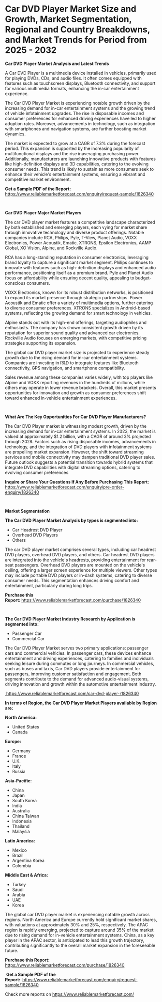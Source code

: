<p><h1>Car DVD Player Market Size and Growth, Market Segmentation, Regional and Country Breakdowns, and Market Trends for Period from 2025 -  2032</h1></p><p><strong>Car DVD Player Market Analysis and Latest Trends</strong></p>
<p><p>A Car DVD Player is a multimedia device installed in vehicles, primarily used for playing DVDs, CDs, and audio files. It often comes equipped with features such as touchscreen displays, Bluetooth connectivity, and support for various multimedia formats, enhancing the in-car entertainment experience.</p><p>The Car DVD Player Market is experiencing notable growth driven by the increasing demand for in-car entertainment systems and the growing trend of vehicle infotainment upgrades. The rise in disposable incomes and consumer preferences for enhanced driving experiences have led to higher adoption rates. Moreover, advancements in technology, such as integration with smartphones and navigation systems, are further boosting market dynamics.</p><p>The market is expected to grow at a CAGR of 7.3% during the forecast period. This expansion is supported by the increasing popularity of multifunctional displays and the rise inaveraging purchasing power. Additionally, manufacturers are launching innovative products with features like high-definition displays and 3D capabilities, catering to the evolving consumer needs. This trend is likely to sustain as more consumers seek to enhance their vehicle's entertainment systems, ensuring a vibrant and competitive market environment.</p></p>
<p><strong>Get a Sample PDF of the Report:&nbsp;</strong> <a href="https://www.reliablemarketforecast.com/enquiry/request-sample/1826340?utm_campaign=3097&utm_medium=2&utm_source=Github&utm_content=ia&utm_term=30032025&utm_id=car-dvd-player">https://www.reliablemarketforecast.com/enquiry/request-sample/1826340</a></p>
<p>&nbsp;</p>
<p><strong>Car DVD Player Major Market Players</strong></p>
<p><p>The car DVD player market features a competitive landscape characterized by both established and emerging players, each vying for market share through innovative technology and diverse product offerings. Notable companies include RCA, Philips, Pyle, T-View, Planet Audio, VOXX Electronics, Power Acoustik, Ematic, XTRONS, Epsilon Electronics, AAMP Global, XO Vision, Alpine, and Rockville Audio.</p><p>RCA has a long-standing reputation in consumer electronics, leveraging brand loyalty to capture a significant market segment. Philips continues to innovate with features such as high-definition displays and enhanced audio performance, positioning itself as a premium brand. Pyle and Planet Audio focus on affordability while ensuring decent quality, appealing to budget-conscious consumers.</p><p>VOXX Electronics, known for its robust distribution networks, is positioned to expand its market presence through strategic partnerships. Power Acoustik and Ematic offer a variety of multimedia options, further catering to diverse consumer preferences. XTRONS specializes in Android-based systems, reflecting the growing demand for smart technology in vehicles.</p><p>Alpine stands out with its high-end offerings, targeting audiophiles and enthusiasts. The company has shown consistent growth driven by its reputation for superior sound quality and advanced car electronics. Rockville Audio focuses on emerging markets, with competitive pricing strategies supporting its expansion.</p><p>The global car DVD player market size is projected to experience steady growth due to the rising demand for in-car entertainment systems. Companies are investing in R&D to integrate features like Bluetooth connectivity, GPS navigation, and smartphone compatibility.</p><p>Sales revenue among these companies varies widely, with top players like Alpine and VOXX reporting revenues in the hundreds of millions, while others may operate in lower revenue brackets. Overall, this market presents opportunities for innovation and growth as consumer preferences shift toward enhanced in-vehicle entertainment experiences.</p></p>
<p>&nbsp;</p>
<p><strong>What Are The Key Opportunities For Car DVD Player Manufacturers?</strong></p>
<p><p>The Car DVD Player market is witnessing modest growth, driven by the increasing demand for in-car entertainment systems. In 2023, the market is valued at approximately $1.2 billion, with a CAGR of around 3% projected through 2028. Factors such as rising disposable incomes, advancements in technology, and the integration of DVD players with infotainment systems are propelling market expansion. However, the shift toward streaming services and mobile connectivity may dampen traditional DVD player sales. Future outlook suggests a potential transition towards hybrid systems that integrate DVD capabilities with digital streaming options, catering to evolving consumer preferences.</p></p>
<p><strong>Inquire or Share Your Questions If Any Before Purchasing This Report:</strong> <a href="https://www.reliablemarketforecast.com/enquiry/pre-order-enquiry/1826340?utm_campaign=3097&utm_medium=2&utm_source=Github&utm_content=ia&utm_term=30032025&utm_id=car-dvd-player">https://www.reliablemarketforecast.com/enquiry/pre-order-enquiry/1826340</a></p>
<p>&nbsp;</p>
<p><strong>Market Segmentation</strong></p>
<p><strong>The Car DVD Player Market Analysis by types is segmented into:</strong></p>
<p><ul><li>Car Headrest DVD Player</li><li>Overhead DVD Players</li><li>Others</li></ul></p>
<p><p>The car DVD player market comprises several types, including car headrest DVD players, overhead DVD players, and others. Car headrest DVD players are integrated into the vehicle's headrests, providing entertainment for rear-seat passengers. Overhead DVD players are mounted on the vehicle's ceiling, offering a larger screen experience for multiple viewers. Other types may include portable DVD players or in-dash systems, catering to diverse consumer needs. This segmentation enhances driving comfort and entertainment, particularly during long trips.</p></p>
<p><strong>Purchase this Report:&nbsp;</strong><a href="https://www.reliablemarketforecast.com/purchase/1826340?utm_campaign=3097&utm_medium=2&utm_source=Github&utm_content=ia&utm_term=30032025&utm_id=car-dvd-player">https://www.reliablemarketforecast.com/purchase/1826340</a></p>
<p>&nbsp;</p>
<p><strong>The Car DVD Player Market Industry Research by Application is segmented into:</strong></p>
<p><ul><li>Passenger Car</li><li>Commercial Car</li></ul></p>
<p><p>The Car DVD Player Market serves two primary applications: passenger cars and commercial vehicles. In passenger cars, these devices enhance entertainment and driving experiences, catering to families and individuals seeking leisure during commutes or long journeys. In commercial vehicles, such as buses and taxis, Car DVD players provide entertainment for passengers, improving customer satisfaction and engagement. Both segments contribute to the demand for advanced audio-visual systems, driving innovation and growth within the automotive entertainment industry.</p></p>
<p><a href="https://www.reliablemarketforecast.com/car-dvd-player-r1826340?utm_campaign=3097&utm_medium=2&utm_source=Github&utm_content=ia&utm_term=30032025&utm_id=car-dvd-player">&nbsp;https://www.reliablemarketforecast.com/car-dvd-player-r1826340</a></p>
<p><strong>In terms of Region, the Car DVD Player Market Players available by Region are:</strong></p>
<p>
    <p> <strong> North America: </strong>
        <ul>
            <li>United States</li>
            <li>Canada</li>
        </ul>
        </p> 
    <p> <strong> Europe: </strong>
        <ul>
            <li>Germany</li>
            <li>France</li>
            <li>U.K.</li>
            <li>Italy</li>
            <li>Russia</li>
        </ul>
        </p> 
    <p> <strong> Asia-Pacific: </strong>
        <ul>
            <li>China</li>
            <li>Japan</li>
            <li>South Korea</li>
            <li>India</li>
            <li>Australia</li>
            <li>China Taiwan</li>
            <li>Indonesia</li>
            <li>Thailand</li>
            <li>Malaysia</li>
        </ul>
        </p> 
    <p> <strong> Latin America: </strong>
        <ul>
            <li>Mexico</li>
            <li>Brazil</li>
            <li>Argentina Korea</li>
            <li>Colombia</li>
        </ul>
        </p> 
    <p> <strong> Middle East & Africa: </strong>
        <ul>
            <li>Turkey</li>
            <li>Saudi</li>
            <li>Arabia</li>
            <li>UAE</li>
            <li>Korea</li>
        </ul>
    </p>
    </p>
<p><p>The global car DVD player market is experiencing notable growth across regions. North America and Europe currently hold significant market shares, with valuations at approximately 30% and 25%, respectively. The APAC region is rapidly emerging, projected to capture around 35% of the market due to rising demand for in-vehicle entertainment systems. China, as a key player in the APAC sector, is anticipated to lead this growth trajectory, contributing significantly to the overall market expansion in the foreseeable future.</p></p>
<p><strong>Purchase this Report: </strong><a href="https://www.reliablemarketforecast.com/purchase/1826340?utm_campaign=3097&utm_medium=2&utm_source=Github&utm_content=ia&utm_term=30032025&utm_id=car-dvd-player">https://www.reliablemarketforecast.com/purchase/1826340</a></p>
<p>&nbsp;<strong>Get a Sample PDF of the Report:&nbsp;&nbsp;</strong><a href="https://www.reliablemarketforecast.com/enquiry/request-sample/1826340?utm_campaign=3097&utm_medium=2&utm_source=Github&utm_content=ia&utm_term=30032025&utm_id=car-dvd-player">https://www.reliablemarketforecast.com/enquiry/request-sample/1826340</a></p>
<p><strong></strong></p>
<p>Check more reports on <a href="https://www.reliablemarketforecast.com/?utm_campaign=3097&utm_medium=2&utm_source=Github&utm_content=ia&utm_term=30032025&utm_id=car-dvd-player">https://www.reliablemarketforecast.com/</a></p>